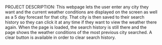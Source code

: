 PROJECT DESCRIPTION: This webpage lets the user enter any city they want and the current weather conditions are displayed on the screen as well as a 5 day forecast for that city. That city is then saved to their search history so they can click it at any time if they want to view the weather there again. When the page is loaded, the search history is still there and the page shows the weather conditions of the most previous city searched. A clear button is available in order to clear search history.
